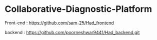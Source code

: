 # Collaborative-Diagnostic-Platform



Front-end : https://github.com/sam-25/Had_frontend



backend : https://github.com/poorneshwar9441/Had_backend.git
